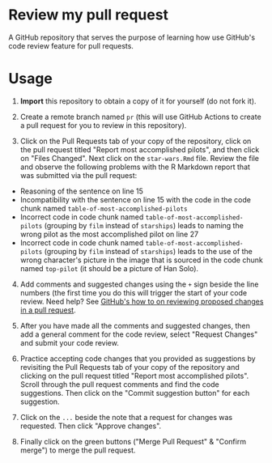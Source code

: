 # Review my pull request

A GitHub repository that serves the purpose of learning how use GitHub's code review feature for pull requests.

# Usage

1. **Import** this repository to obtain a copy of it for yourself (do not fork it).

2. Create a remote branch named `pr` (this will use GitHub Actions to create a pull request for you to review in this repository).

3. Click on the Pull Requests tab of your copy of the repository, click on the pull request titled "Report most accomplished pilots", and then click on "Files Changed". Next click on the `star-wars.Rmd` file. Review the file and observe the following problems with the R Markdown report that was submitted via the pull request:
- Reasoning of the sentence on line 15
- Incompatibility with the sentence on line 15 with the code in the code chunk named `table-of-most-accomplished-pilots`
- Incorrect code in code chunk named `table-of-most-accomplished-pilots` (grouping by `film` instead of `starships`) leads to naming the wrong pilot as the most accomplished pilot on line 27
- Incorrect code in code chunk named `table-of-most-accomplished-pilots` (grouping by `film` instead of `starships`) leads to the use of the wrong character's picture in the image that is sourced in the code chunk named `top-pilot` (it should be a picture of Han Solo).

4. Add comments and suggested changes using the `+` sign beside the line numbers (the first time you do this will trigger the start of your code review. Need help? See [GitHub's how to on reviewing proposed changes in a pull request](https://help.github.com/en/github/collaborating-with-issues-and-pull-requests/reviewing-proposed-changes-in-a-pull-request).

5. After you have made all the comments and suggested changes, then add a general comment for the code review, select "Request Changes" and submit your code review.

6. Practice accepting code changes that you provided as suggestions by revisiting the Pull Requests tab of your copy of the repository and clicking on the pull request titled "Report most accomplished pilots". Scroll through the pull request comments and find the code suggestions. Then click on the "Commit suggestion button" for each suggestion. 

7. Click on the `...` beside the note that a request for changes was requested. Then click "Approve changes".

8. Finally click on the green buttons ("Merge Pull Request" & "Confirm merge") to merge the pull request.
